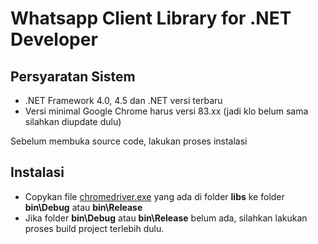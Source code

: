 # Whatsapp Client Library for .NET Developer

## Persyaratan Sistem

* .NET Framework 4.0, 4.5 dan .NET versi terbaru
*  Versi minimal Google Chrome harus versi 83.xx (jadi klo belum sama silahkan diupdate dulu)

Sebelum membuka source code, lakukan proses instalasi

## Instalasi

* Copykan file [chromedriver.exe](https://github.com/WhatsAppNETClient/WhatsAppNETClient/tree/master/libs) yang ada di folder **libs** ke folder **bin\Debug** atau **bin\Release**
* Jika folder **bin\Debug** atau **bin\Release** belum ada, silahkan lakukan proses build project terlebih dulu.
